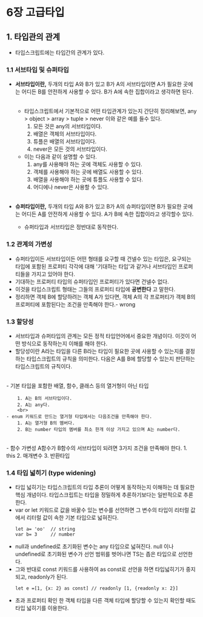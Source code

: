 
# 6장 고급타입
## 1. 타입관의 관계
- 타입스크립트에는 타입간의 관계가 있다.
### 1.1 서브타입 및 슈퍼타입
- **서브타입이란,**
    두개의 타입 A와 B가 있고  B가 A의 서브타입이면 A가 필요한 곳에는 어디든 B를 안전하게 사용할 수 있다. B가 A에 속한 집합이라고 생각하면 된다.  
      <br>
    - 타입스크립트에서 기본적으로 어떤 타입관계가 있는지 간단히 정리해보면,
        any > object > array > tuple > never 이와 같은 예를 들수 있다.
        1. 모든 것은 any의 서브타입이다.
        2. 배열은 객체의 서브타입이다.
        3. 튜플은 배열의 서브타입이다.
        4. never은 모든 것의 서브타입이다.
    - 이는 다음과 같이 설명할 수 있다.
        1. any를 사용해야 하는 곳에 객체도 사용할 수 있다.
        2. 객체를 사용해야 하는 곳에 배열도 사용할 수 있다.
        3. 배열을 사용해야 하는 곳에 튜플도 사용할 수 있다.
        4. 어디에나 never은 사용할 수 있다. 
      <br>
- **슈퍼타입이란,**
    두개의 타입 A와 B가 있고 B가 A의 슈퍼타입이면 B가 필요한 곳에는 어디든 A를 안전하게 사용할 수 있다. A가 B에 속한 집합이라고 생각할수 있다.
    
    - 슈퍼타입과 서브타입은 정반대로 동작한다.


### 1.2 관계의 가변성
- 슈퍼타입이든 서브타입이든 어떤 형태를 요구할 때 건넬수 있는 타입은, 요구되는 타입에 포함된 프로퍼티 각각에 대해 '기대하는 타입'과 같거나 서브타입인 프로퍼티들을 가지고 있어야 한다. 
- 기대하는 프로퍼티 타입의 슈퍼타입인 프로퍼티가 있다면 건넬수 없다.
- 이것을 타입스크립트 형태는 그들의 프로퍼티 타입에 **공변한다** 고 말한다. 
- 정리하면 객체 B에 할당하려는 객체 A가 있다면, 객체 A의 각 프로퍼티가 객체 B의 프로퍼티에 포함된다는 조건을 만족해야 한다.- wrong

### 1.3 할당성
- 서브타입과 슈퍼타입의 관계는 모든 정적 타입언어에서 중요한 개념이다. 이것이 어떤 방식으로 동작하는지 이해를 해야 한다.
- 할당성이란 A라는 타입을 다른 B라는 타입이 필요한 곳에 사용할 수 있는지를 결정하는 타입스크립트의 규칙을 의미한다.
다음은 A를 B에 할당할 수 있는지 판단하는 타입스크립트의 규칙이다.
<br>
    - 기본 타입을 포함한 배열, 함수, 클래스 등의 열거형이 아닌 타입 

        1. A는 B의 서브타입이다.
        2. A는 any다.
        <br>
    - enum 키워드로 만드는 열거형 타입에서는 다음조건을 만족해야 한다.
        1. A는 열거형 B의 멤버다.
        2. B는 number 타입의 멤버를 최소 한개 이상 가지고 있으며 A는 number다.
<br>
- 함수 가변성 A함수가 B함수의 서브타입이 되려면 3가지 조건을 만족해야 한다.
    1. this
    2. 매개변수
    3. 반환타입

### 1.4 타입 넓히기 (type widening)
- 타입 넓히기는 타입스크립트의 타입 추론이 어떻게 동작하는지 이해하는 데 필요한 핵심 개념이다. 타입스크립트는 타입을 정밀하게 추론하기보다는 일반적으로 추론한다.
- var or let 키워드로 값을 바꿀수 있는 변수를 선언하면 그 변수의 타입이 리터럴 값에서 리터럴 값이 속한 기본 타입으로 넓혀진다. 
  ```
  let a= 'oo'  // string
  var b= 3     // number
- null과 undefined로 초기화된 변수는 any 타입으로 넓혀진다.
    null 이나 undefined로 초기화된 변수가 선언 범위를 벗어나면 TS는 좁은 타입으로 선언한다.
- 그와 반대로 const 키워드를 사용하여 as const로 선언을 하면 타입넓히기가 중지되고, readonly가 된다.
    ```
    let e =[1, {x: 2} as const] // readonly [1, {readonly x: 2}]

- 초과 프로퍼티 확인
    한 객체 타입을 다른 객체 타입에 할당할 수 있는지 확인할 때도 타입 넓히기를 이용한다.
